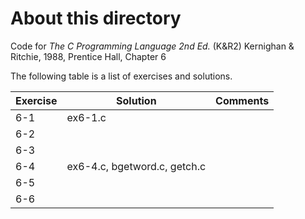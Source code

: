 # About this directory 
Code for _The C Programming Language 2nd Ed._ (K&R2) Kernighan & Ritchie, 1988, Prentice Hall, Chapter 6

The following table is a list of exercises and solutions.

|Exercise|Solution|Comments|
|--------|--------|--------|
|6-1 	 | ex6-1.c||
|6-2  	 |      ||
|6-3    |      ||
|6-4    | ex6-4.c, bgetword.c, getch.c ||
|6-5    |     ||
|6-6    |     ||
